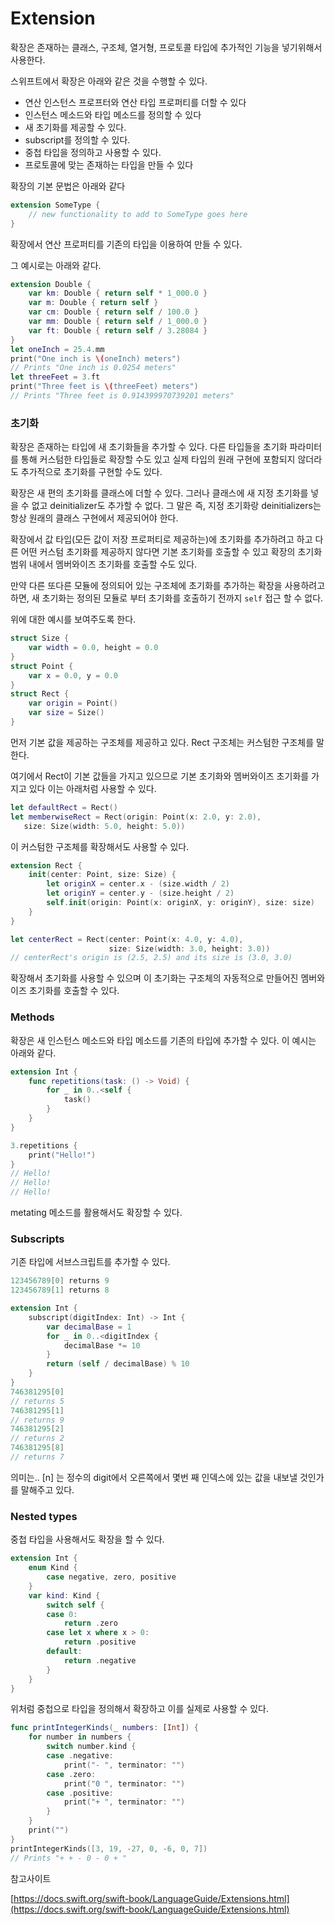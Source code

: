 # Extension 

확장은 존재하는 클래스, 구조체, 열거형, 프로토콜 타입에 추가적인 기능을 넣기위해서 사용한다.

스위프트에서 확장은 아래와 같은 것을 수행할 수 있다.

- 연산 인스턴스 프로프터와 연산 타입 프로퍼티를 더할 수 있다
- 인스턴스 메소드와 타입 메소드를 정의할 수 있다
- 새 초기화를 제공할 수 있다.
- subscript를 정의할 수 있다.
- 중첩 타입을 정의하고 사용할 수 있다.
- 프로토콜에 맞는 존재하는 타입을 만들 수 있다

확장의 기본 문법은 아래와 같다

```swift
extension SomeType {
    // new functionality to add to SomeType goes here
}
```

확장에서 연산 프로퍼티를 기존의 타입을 이용하여 만들 수 있다.

그 예시로는 아래와 같다.

```swift
extension Double {
    var km: Double { return self * 1_000.0 }
    var m: Double { return self }
    var cm: Double { return self / 100.0 }
    var mm: Double { return self / 1_000.0 }
    var ft: Double { return self / 3.28084 }
}
let oneInch = 25.4.mm
print("One inch is \(oneInch) meters")
// Prints "One inch is 0.0254 meters"
let threeFeet = 3.ft
print("Three feet is \(threeFeet) meters")
// Prints "Three feet is 0.914399970739201 meters"
```

### 초기화

확장은 존재하는 타입에 새 초기화들을 추가할 수 있다.  다른 타입들을 초기화 파라미터를 통해 커스텀한 타입들로 확장할 수도 있고 실제 타입의 원래 구현에 포함되지 않더라도 추가적으로 초기화를 구현할 수도 있다.

확장은 새 편의 초기화를 클래스에 더할 수 있다. 그러나 클래스에 새 지정 초기화를 넣을 수 없고 deinitializer도 추가할 수 없다. 그 말은 즉, 지정 초기화랑 deinitializers는 항상 원래의 클래스 구현에서 제공되어야 한다.

확장에서 값 타입(모든 값이 저장 프로퍼티로 제공하는)에 초기화를 추가하려고 하고 다른 어떤 커스텀 초기화를 제공하지 않다면 기본 초기화를 호출할 수 있고 확장의 초기화 범위 내에서 멤버와이즈 초기화를 호출할 수도 있다.

만약 다른 또다른 모듈에 정의되어 있는 구조체에 초기화를 추가하는 확장을 사용하려고 하면, 새 초기화는 정의된 모듈로 부터 초기화를 호출하기 전까지 `self` 접근 할 수 없다.

위에 대한 예시를 보여주도록 한다.

```swift
struct Size {
    var width = 0.0, height = 0.0
}
struct Point {
    var x = 0.0, y = 0.0
}
struct Rect {
    var origin = Point()
    var size = Size()
}
```

먼저 기본 값을 제공하는 구조체를 제공하고 있다. Rect 구조체는 커스텀한 구조체를 말한다.

여기에서 Rect이 기본 값들을 가지고 있으므로 기본 초기화와 멤버와이즈 초기화를 가지고 있다 이는 아래처럼 사용할 수 있다.

```swift
let defaultRect = Rect()
let memberwiseRect = Rect(origin: Point(x: 2.0, y: 2.0),
   size: Size(width: 5.0, height: 5.0))
```

이 커스텀한 구조체를 확장해서도 사용할 수 있다.

```swift
extension Rect {
    init(center: Point, size: Size) {
        let originX = center.x - (size.width / 2)
        let originY = center.y - (size.height / 2)
        self.init(origin: Point(x: originX, y: originY), size: size)
    }
}

let centerRect = Rect(center: Point(x: 4.0, y: 4.0),
                      size: Size(width: 3.0, height: 3.0))
// centerRect's origin is (2.5, 2.5) and its size is (3.0, 3.0)
```

확장해서 초기화를 사용할 수 있으며 이 초기화는 구조체의 자동적으로 만들어진 멤버와이즈 초기화를 호출할 수 있다.

### Methods

확장은 새 인스턴스 메소드와 타입 메소드를 기존의 타입에 추가할 수 있다. 이 예시는 아래와 같다.

```swift
extension Int {
    func repetitions(task: () -> Void) {
        for _ in 0..<self {
            task()
        }
    }
}

3.repetitions {
    print("Hello!")
}
// Hello!
// Hello!
// Hello!
```

metating 메소드를 활용해서도 확장할 수 있다.

### Subscripts

기존 타입에 서브스크립트를 추가할 수 있다.

```swift
123456789[0] returns 9
123456789[1] returns 8

extension Int {
    subscript(digitIndex: Int) -> Int {
        var decimalBase = 1
        for _ in 0..<digitIndex {
            decimalBase *= 10
        }
        return (self / decimalBase) % 10
    }
}
746381295[0]
// returns 5
746381295[1]
// returns 9
746381295[2]
// returns 2
746381295[8]
// returns 7
```

의미는.. [n] 는 정수의 digit에서 오른쪽에서 몇번 째 인덱스에 있는 값을 내보낼 것인가를 말해주고 있다.

### Nested types

중첩 타입을 사용해서도 확장을 할 수 있다.

```swift
extension Int {
    enum Kind {
        case negative, zero, positive
    }
    var kind: Kind {
        switch self {
        case 0:
            return .zero
        case let x where x > 0:
            return .positive
        default:
            return .negative
        }
    }
}
```

위처럼 중첩으로 타입을 정의해서 확장하고 이를 실제로 사용할 수 있다.

```swift
func printIntegerKinds(_ numbers: [Int]) {
    for number in numbers {
        switch number.kind {
        case .negative:
            print("- ", terminator: "")
        case .zero:
            print("0 ", terminator: "")
        case .positive:
            print("+ ", terminator: "")
        }
    }
    print("")
}
printIntegerKinds([3, 19, -27, 0, -6, 0, 7])
// Prints "+ + - 0 - 0 + "
```

참고사이트

[https://docs.swift.org/swift-book/LanguageGuide/Extensions.html](https://docs.swift.org/swift-book/LanguageGuide/Extensions.html)